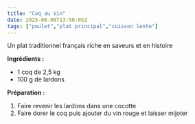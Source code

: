 ```yaml
---
title: "Coq au Vin"
date: 2025-06-08T13:50:05Z
tags: ["poulet","plat principal","cuisson lente"]
---
```


Un plat traditionnel français riche en saveurs et en histoire

**Ingrédients :**
- 1 coq de 2,5 kg
- 100 g de lardons

**Préparation :**
1. Faire revenir les lardons dans une cocotte
2. Faire dorer le coq puis ajouter du vin rouge et laisser mijoter